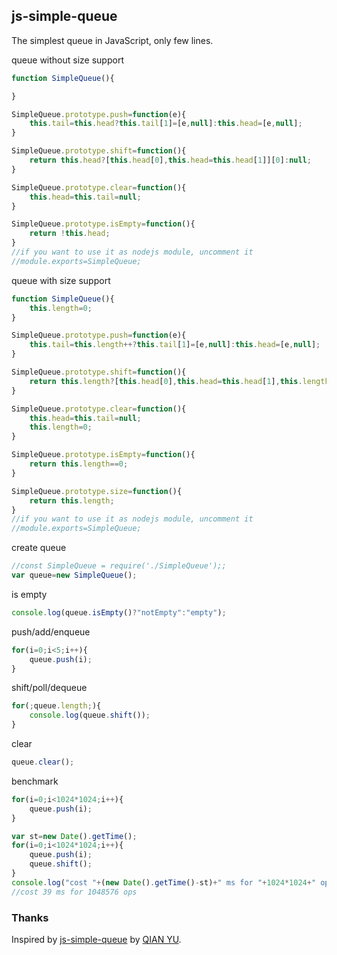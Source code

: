 ## js-simple-queue

The simplest queue in JavaScript, only few lines.

queue without size support
```js
function SimpleQueue(){

}

SimpleQueue.prototype.push=function(e){
    this.tail=this.head?this.tail[1]=[e,null]:this.head=[e,null];
}

SimpleQueue.prototype.shift=function(){
    return this.head?[this.head[0],this.head=this.head[1]][0]:null;
}

SimpleQueue.prototype.clear=function(){
    this.head=this.tail=null;
}

SimpleQueue.prototype.isEmpty=function(){
    return !this.head;
}
//if you want to use it as nodejs module, uncomment it
//module.exports=SimpleQueue;
```

queue with size support
```js
function SimpleQueue(){
    this.length=0;
}

SimpleQueue.prototype.push=function(e){
    this.tail=this.length++?this.tail[1]=[e,null]:this.head=[e,null];
}

SimpleQueue.prototype.shift=function(){
    return this.length?[this.head[0],this.head=this.head[1],this.length--][0]:null;
}

SimpleQueue.prototype.clear=function(){
    this.head=this.tail=null;
    this.length=0;
}

SimpleQueue.prototype.isEmpty=function(){
    return this.length==0;
}

SimpleQueue.prototype.size=function(){
    return this.length;
}
//if you want to use it as nodejs module, uncomment it
//module.exports=SimpleQueue;
```

create queue
```js
//const SimpleQueue = require('./SimpleQueue');;
var queue=new SimpleQueue();
```

is empty
```js
console.log(queue.isEmpty()?"notEmpty":"empty");
```

push/add/enqueue
```js
for(i=0;i<5;i++){
    queue.push(i);
}
```

shift/poll/dequeue
```js
for(;queue.length;){
    console.log(queue.shift());
}
```

clear
```js
queue.clear();
```

benchmark
```js
for(i=0;i<1024*1024;i++){
    queue.push(i);
}

var st=new Date().getTime();
for(i=0;i<1024*1024;i++){
    queue.push(i);
    queue.shift();
}
console.log("cost "+(new Date().getTime()-st)+" ms for "+1024*1024+" ops");
//cost 39 ms for 1048576 ops
```

### Thanks

Inspired by [js-simple-queue](https://github.com/foolfish3/js-simple-queue)
by [QIAN YU](https://github.com/foolfish3).
